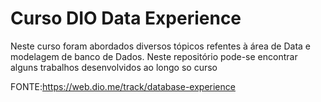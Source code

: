 # Curso DIO Data Experience

Neste curso foram abordados diversos tópicos refentes à área de Data e modelagem de banco de Dados.
Neste repositório pode-se encontrar alguns trabalhos desenvolvidos ao longo so curso

FONTE:https://web.dio.me/track/database-experience
